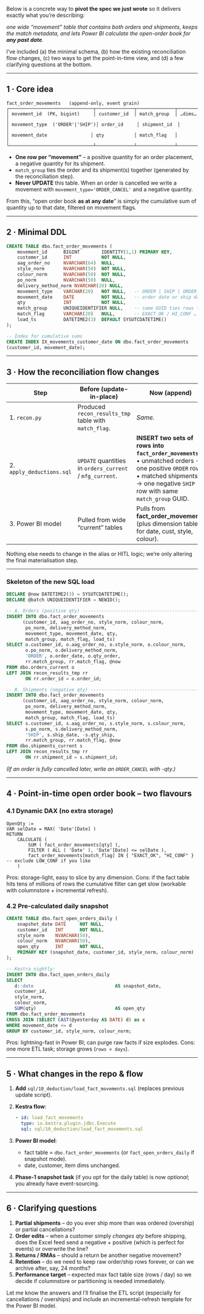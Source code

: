 Below is a concrete way to **pivot the spec we just wrote** so it delivers exactly what you’re describing:

*one wide “movement” table that contains both orders and shipments, keeps the match metadata, and lets Power BI calculate the open-order book for **any past date**.*

I’ve included (a) the minimal schema, (b) how the existing reconciliation flow changes, (c) two ways to get the point-in-time view, and (d) a few clarifying questions at the bottom.

---

## 1 · Core idea

```
fact_order_movements   (append-only, event grain)
┌───────────────────────────────┬──────────────┬──────────────┬─────────┐
│ movement_id  (PK, bigint)     │ customer_id  │ match_group  │ …dims… │
│ movement_type  ('ORDER'|'SHIP')│ order_id     │ shipment_id  │        │
│ movement_date                │ qty           │ match_flag   │        │
└───────────────────────────────┴──────────────┴──────────────┴─────────┘
```

* **One row per “movement”** – a positive quantity for an order placement, a negative quantity for its shipment.
* `match_group` ties the order and its shipment(s) together (generated by the reconciliation step).
* **Never UPDATE** this table. When an order is cancelled we write a movement with `movement_type='ORDER_CANCEL'` and a negative quantity.

From this, “open order book **as at any date**” is simply the cumulative sum of quantity up to that date, filtered on movement flags.

---

## 2 · Minimal DDL

```sql
CREATE TABLE dbo.fact_order_movements (
    movement_id      BIGINT        IDENTITY(1,1) PRIMARY KEY,
    customer_id      INT           NOT NULL,
    aag_order_no     NVARCHAR(64)  NULL,
    style_norm       NVARCHAR(50)  NOT NULL,
    colour_norm      NVARCHAR(50)  NOT NULL,
    po_norm          NVARCHAR(50)  NULL,
    delivery_method_norm NVARCHAR(20) NULL,
    movement_type    VARCHAR(20)   NOT NULL,   -- ORDER | SHIP | ORDER_CANCEL
    movement_date    DATE          NOT NULL,   -- order date or ship date
    qty              INT           NOT NULL,
    match_group      UNIQUEIDENTIFIER NULL,    -- same GUID ties rows together
    match_flag       VARCHAR(20)   NULL,       -- EXACT_OK / HI_CONF …
    load_ts          DATETIME2(3)  DEFAULT SYSUTCDATETIME()
);

-- Index for cumulative sums
CREATE INDEX IX_movements_customer_date ON dbo.fact_order_movements
(customer_id, movement_date);
```

---

## 3 · How the reconciliation flow changes

| Step                      | Before (update-in-place)                                 | **Now (append)**                                                                                                                                                                         |
| ------------------------- | -------------------------------------------------------- | ---------------------------------------------------------------------------------------------------------------------------------------------------------------------------------------- |
| 1. `recon.py`             | Produced `recon_results_tmp` table with `match_flag`.    | *Same.*                                                                                                                                                                                  |
| 2. `apply_deductions.sql` | `UPDATE` quantities in `orders_current` / `mfg_current`. | **INSERT two sets of rows into `fact_order_movements`:**<br>• unmatched orders → one positive `ORDER` row<br>• matched shipments → one negative `SHIP` row with same `match_group` GUID. |
| 3. Power BI model         | Pulled from wide “current” tables                        | Pulls from **fact\_order\_movements** (plus dimension tables for date, cust, style, colour).                                                                                             |

Nothing else needs to change in the alias or HITL logic; we’re only altering the final materialisation step.

---

### Skeleton of the new SQL load

```sql
DECLARE @now DATETIME2(3) = SYSUTCDATETIME();
DECLARE @batch UNIQUEIDENTIFIER = NEWID();

-- A. Orders (positive qty) --------------------------------------------
INSERT INTO dbo.fact_order_movements
      (customer_id, aag_order_no, style_norm, colour_norm,
       po_norm, delivery_method_norm,
       movement_type, movement_date, qty,
       match_group, match_flag, load_ts)
SELECT o.customer_id, o.aag_order_no, o.style_norm, o.colour_norm,
       o.po_norm, o.delivery_method_norm,
       'ORDER', o.order_date, o.qty_order,
       rr.match_group, rr.match_flag, @now
FROM dbo.orders_current o
LEFT JOIN recon_results_tmp rr
       ON rr.order_id = o.order_id;

-- B. Shipments (negative qty) -----------------------------------------
INSERT INTO dbo.fact_order_movements
      (customer_id, aag_order_no, style_norm, colour_norm,
       po_norm, delivery_method_norm,
       movement_type, movement_date, qty,
       match_group, match_flag, load_ts)
SELECT s.customer_id, s.aag_order_no, s.style_norm, s.colour_norm,
       s.po_norm, s.delivery_method_norm,
       'SHIP', s.ship_date, -s.qty_ship,
       rr.match_group, rr.match_flag, @now
FROM dbo.shipments_current s
LEFT JOIN recon_results_tmp rr
       ON rr.shipment_id = s.shipment_id;
```

*(If an order is fully cancelled later, write an `ORDER_CANCEL` with -qty.)*

---

## 4 · Point-in-time open order book – two flavours

### 4.1 Dynamic DAX (no extra storage)

```DAX
OpenQty :=
VAR selDate = MAX( 'Date'[Date] )
RETURN
    CALCULATE (
        SUM ( fact_order_movements[qty] ),
        FILTER ( ALL ( 'Date' ), 'Date'[Date] <= selDate ),
        fact_order_movements[match_flag] IN { "EXACT_OK", "HI_CONF" }   -- exclude LOW_CONF if you like
    )
```

Pros: storage-light, easy to slice by any dimension.
Cons: if the fact table hits tens of millions of rows the cumulative filter can get slow (workable with columnstore + incremental refresh).

### 4.2 Pre-calculated daily snapshot

```sql
CREATE TABLE dbo.fact_open_orders_daily (
    snapshot_date DATE     NOT NULL,
    customer_id   INT      NOT NULL,
    style_norm    NVARCHAR(50),
    colour_norm   NVARCHAR(50),
    open_qty      INT      NOT NULL,
    PRIMARY KEY (snapshot_date, customer_id, style_norm, colour_norm)
);

-- Kestra nightly:
INSERT INTO dbo.fact_open_orders_daily
SELECT
   d::date                              AS snapshot_date,
   customer_id,
   style_norm,
   colour_norm,
   SUM(qty)                             AS open_qty
FROM dbo.fact_order_movements
CROSS JOIN (SELECT CAST(@yesterday AS DATE) d) as x
WHERE movement_date <= d
GROUP BY customer_id, style_norm, colour_norm;
```

Pros: lightning-fast in Power BI; can purge raw facts if size explodes.
Cons: one more ETL task; storage grows (`rows × days`).

---

## 5 · What changes in the repo & flow

1. **Add** `sql/10_deduction/load_fact_movements.sql` (replaces previous update script).
2. **Kestra flow**:

   ```yaml
   - id: load_fact_movements
     type: io.kestra.plugin.jdbc.Execute
     sql: sql/10_deduction/load_fact_movements.sql
   ```
3. **Power BI model**:

   * fact table = `dbo.fact_order_movements` (or `fact_open_orders_daily` if snapshot mode).
   * date, customer, item dims unchanged.
4. **Phase-1 snapshot task** (if you opt for the daily table) is now *optional*; you already have event-sourcing.

---

## 6 · Clarifying questions

1. **Partial shipments** – do you ever ship more than was ordered (overship) or partial cancellations?
2. **Order edits** – when a customer simply *changes qty* before shipping, does the Excel feed send a negative + positive (which is perfect for events) or overwrite the line?
3. **Returns / RMAs** – should a return be another negative movement?
4. **Retention** – do we need to keep raw order/ship rows forever, or can we archive after, say, 24 months?
5. **Performance target** – expected max fact table size (rows / day) so we decide if columnstore or partitioning is needed immediately.

Let me know the answers and I’ll finalise the ETL script (especially for cancellations / overships) and include an incremental-refresh template for the Power BI model.
